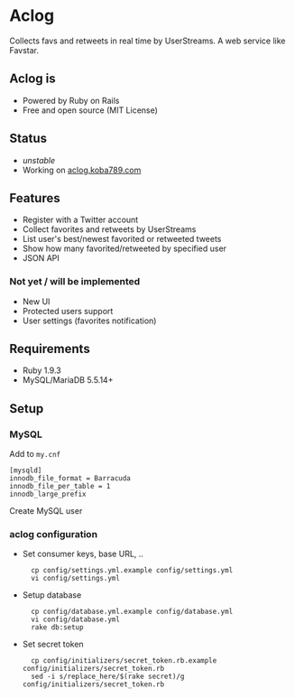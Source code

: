 # Aclog
Collects favs and retweets in real time by UserStreams.
A web service like Favstar.

## Aclog is
* Powered by Ruby on Rails
* Free and open source (MIT License)

## Status
* *unstable*
* Working on [aclog.koba789.com](http://aclog.koba789.com)

## Features
* Register with a Twitter account
* Collect favorites and retweets by UserStreams
* List user's best/newest favorited or retweeted tweets
* Show how many favorited/retweeted by specified user
* JSON API

### Not yet / will be implemented
* New UI
* Protected users support
* User settings (favorites notification)

## Requirements
* Ruby 1.9.3
* MySQL/MariaDB 5.5.14+

## Setup
### MySQL
Add to `my.cnf`

    [mysqld]
    innodb_file_format = Barracuda
    innodb_file_per_table = 1
    innodb_large_prefix

Create MySQL user
### aclog configuration
* Set consumer keys, base URL, ..

        cp config/settings.yml.example config/settings.yml
        vi config/settings.yml

* Setup database

        cp config/database.yml.example config/database.yml
        vi config/database.yml
        rake db:setup

* Set secret token

        cp config/initializers/secret_token.rb.example config/initializers/secret_token.rb
        sed -i s/replace_here/$(rake secret)/g config/initializers/secret_token.rb


